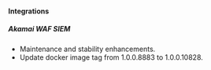 
#### Integrations
##### Akamai WAF SIEM
- Maintenance and stability enhancements.
- Update docker image tag from 1.0.0.8883 to 1.0.0.10828.
